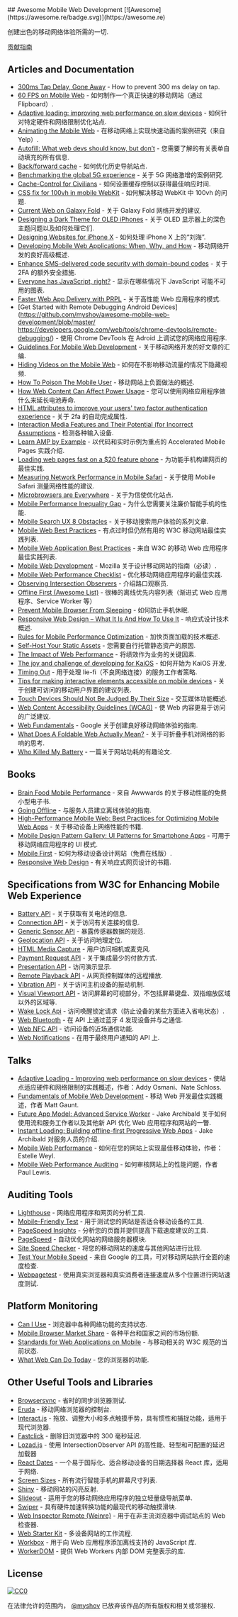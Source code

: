<div class="github-widget" data-repo="myshov/awesome-mobile-web-development"></div>
## Awesome Mobile Web Development [![Awesome](https://awesome.re/badge.svg)](https://awesome.re)

创建出色的移动网络体验所需的一切.

<a href="https://github.com/myshov/awesome-mobile-web-development/blob/master/CONTRIBUTING.md">贡献指南</a>





## Articles and Documentation

- [300ms Tap Delay, Gone Away](https://developers.google.com/web/updates/2013/12/300ms-tap-delay-gone-away) - How to prevent 300 ms delay on tap.
- [60 FPS on Mobile Web](http://engineering.flipboard.com/2015/02/mobile-web) - 如何制作一个真正快速的移动网站（通过 Flipboard）.
- [Adaptive loading: improving web performance on slow devices](https://web.dev/adaptive-loading-cds-2019/) - 如何针对特定硬件和网络限制优化站点.
- [Animating the Mobile Web](https://engineeringblog.yelp.com/2015/01/animating-the-mobile-web.html) - 在移动网络上实现快速动画的案例研究（来自 Yelp）.
- [Autofill: What web devs should know, but don’t](https://cloudfour.com/thinks/autofill-what-web-devs-should-know-but-dont/) - 您需要了解的有关表单自动填充的所有信息.
- [Back/forward cache](https://web.dev/bfcache/) - 如何优化历史导航站点.
- [Benchmarking the global 5G experience](https://www.opensignal.com/2021/02/03/benchmarking-the-global-5g-experience) - 关于 5G 网络激增的案例研究.
- [Cache-Control for Civilians](https://csswizardry.com/2019/03/cache-control-for-civilians/) - 如何设置缓存控制以获得最佳响应时间.
- [CSS fix for 100vh in mobile WebKit](https://allthingssmitty.com/2020/05/11/css-fix-for-100vh-in-mobile-webkit/) - 如何解决移动 WebKit 中 100vh 的问题.
- [Current Web on Galaxy Fold](https://medium.com/samsung-internet-dev/current-web-on-galaxy-fold-ad12d7f57c26) - 关于 Galaxy Fold 网络开发的建议.
- [Designing a Dark Theme for OLED iPhones](https://medium.com/lookup-design/designing-a-dark-theme-for-oled-iphones-e13cdfea7ffe) - 关于 OLED 显示器上的深色主题问题以及如何处理它们.
- [Designing Websites for iPhone X](https://webkit.org/blog/7929/designing-websites-for-iphone-x/) - 如何处理 iPhone X 上的“刘海”.
- [Developing Mobile Web Applications: When, Why, and How](https://www.toptal.com/android/developing-mobile-web-apps-when-why-and-how) - 移动网络开发的良好高级概述.
- [Enhance SMS-delivered code security with domain-bound codes](https://developer.apple.com/news/?id=z0i801mg) - 关于 2FA 的额外安全措施.
- [Everyone has JavaScript, right?](https://kryogenix.org/code/browser/everyonehasjs.html) - 显示在哪些情况下 JavaScript 可能不可用的图表.
- [Faster Web App Delivery with PRPL](https://addyosmani.com/blog/the-prpl-pattern/) - 关于高性能 Web 应用程序的模式.
- [Get Started with Remote Debugging Android Devices](https://github.com/myshov/awesome-mobile-web-development/blob/master/ https://developers.google.com/web/tools/chrome-devtools/remote-debugging/) - 使用 Chrome DevTools 在 Adroid 上调试您的网络应用程序.
- [Guidelines For Mobile Web Development](https://www.smashingmagazine.com/guidelines-for-mobile-web-development/) - 关于移动网络开发的好文章的汇编.
- [Hiding Videos on the Mobile Web](https://dougsillars.com/2020/01/06/hiding-videos-on-the-mbile-web/) - 如何在不影响移动流量的情况下隐藏视频.
- [How To Poison The Mobile User](https://www.smashingmagazine.com/2016/10/how-to-poison-the-mobile-user/) - 移动网站上负面做法的概述.
- [How Web Content Can Affect Power Usage](https://webkit.org/blog/8970/how-web-content-can-affect-power-usage/) - 您可以使用网络应用程序做什么来延长电池寿命.
- [HTML attributes to improve your users' two factor authentication experience](https://www.twilio.com/blog/html-attributes-two-factor-authentication-autocomplete) - 关于 2fa 的自动完成属性.
- [Interaction Media Features and Their Potential (for Incorrect Assumptions](https://css-tricks.com/interaction-media-features-and-their-potential-for-incorrect-assumptions/) - 检测各种输入设备.
- [Learn AMP by Example](https://ampbyexample.com) - 以代码和实时示例为重点的 Accelerated Mobile Pages 实践介绍.
- [Loading web pages fast on a $20 feature phone](https://dev.to/addyosmani/loading-web-pages-fast-on-a-20-feature-phone-8h6) - 为功能手机构建网页的最佳实践.
- [Measuring Network Performance in Mobile Safari](https://csswizardry.com/2021/02/measuring-network-performance-in-mobile-safari/) - 关于使用 Mobile Safari 测量网络性能的建议.
- [Microbrowsers are Everywhere](https://24ways.org/2019/microbrowsers-are-everywhere/) - 关于为信使优化站点.
- [Mobile Performance Inequality Gap](https://infrequently.org/2021/03/the-performance-inequality-gap/) - 为什么您需要关注廉价智能手机的性能.
- [Mobile Search UX 8 Obstacles](https://blog.algolia.com/mobile-search-ux-8-obstacles/) - 关于移动搜索用户体验的系列文章.
- [Mobile Web Best Practices](https://www.w3.org/TR/mobile-bp/) - 有点过时但仍然有用的 W3C 移动网站最佳实践列表.
- [Mobile Web Application Best Practices](https://www.w3.org/TR/mwabp/) - 来自 W3C 的移动 Web 应用程序最佳实践列表.
- [Mobile Web Development](https://developer.mozilla.org/en-US/docs/Web/Guide/Mobile) - Mozilla 关于设计移动网站的指南（必读）.
- [Mobile Web Performance Checklist](https://www.oreilly.com/ideas/mobile-web-performance-checklist) - 优化移动网络应用程序的最佳实践.
- [Observing Intersection Observers](https://davidwalsh.name/intersection-observers) - 介绍路口观察员.
- [Offline First (Awesome List)](https://github.com/pazguille/offline-first) - 很棒的离线优先内容列表（渐进式 Web 应用程序、Service Worker 等）
- [Prevent Mobile Browser From Sleeping](https://davidwalsh.name/wake-lock-shim) - 如何防止手机休眠.
- [Responsive Web Design – What It Is And How To Use It](https://www.smashingmagazine.com/2011/01/guidelines-for-responsive-web-design/) - 响应式设计技术概述.
- [Rules for Mobile Performance Optimization](https://queue.acm.org/detail.cfm?id=2510122) - 加快页面加载的技术概述.
- [Self-Host Your Static Assets](https://csswizardry.com/2019/05/self-host-your-static-assets/) - 您需要自行托管静态资产的原因.
- [The Impact of Web Performance](https://simplified.dev/performance/impact-of-web-performance) - 将绩效作为业务的关键因素.
- [The joy and challenge of developing for KaiOS](https://nolanlawson.com/2019/09/22/the-joy-and-challenge-of-developing-for-kaios/) - 如何开始为 KaiOS 开发.
- [Timing Out](https://adactio.com/journal/15122) - 用于处理 lie-fi（不良网络连接）的服务工作者策略.
- [Tips for making interactive elements accessible on mobile devices](https://bitsofco.de/tips-for-making-interactive-elements-accessible-on-mobile-devices/) - 关于创建可访问的移动用户界面的建议列表.
- [Touch Devices Should Not Be Judged By Their Size](https://css-tricks.com/touch-devices-not-judged-size/) - 交互媒体功能概述.
- [Web Content Accessibility Guidelines (WCAG)](https://www.w3.org/TR/WCAG21/) - 使 Web 内容更易于访问的广泛建议.
- [Web Fundamentals](https://developers.google.com/web/fundamentals/) - Google 关于创建良好移动网络体验的指南.
- [What Does A Foldable Web Actually Mean?](https://www.smashingmagazine.com/2020/02/foldable-web-meaning/) - 关于可折叠手机对网络的影响的思考.
- [Who Killed My Battery](https://mobisocial.stanford.edu/papers/boneh-www2012.pdf) - 一篇关于网站功耗的有趣论文.


## Books

- [Brain Food Mobile Performance](http://www.awwwards.org/brainfood-mobile-performance-vol3.pdf) - 来自 Awwwards 的关于移动性能的免费小型电子书.
- [Going Offline](https://abookapart.com/products/going-offline) - 与服务人员建立离线体验的指南.
- [High-Performance Mobile Web: Best Practices for Optimizing Mobile Web Apps](https://www.amazon.com/High-Performance-Mobile-Web-Optimizing/dp/1491912553) - 关于移动设备上网络性能的书籍.
- [Mobile Design Pattern Gallery: UI Patterns for Smartphone Apps](https://www.amazon.com/Mobile-Design-Pattern-Gallery-Smartphone/dp/1449363636) - 可用于移动网络应用程序的 UI 模式.
- [Mobile First](http://mobile-first.abookapart.com/) - 如何为移动设备设计网站（免费在线版）.
- [Responsive Web Design](https://abookapart.com/products/responsive-web-design) - 有关响应式网页设计的书籍.


## Specifications from W3C for Enhancing Mobile Web Experience

- [Battery API](https://www.w3.org/TR/battery-status/) - 关于获取有关电池的信息.
- [Connection API](http://wicg.github.io/netinfo/) - 关于访问有关连接的信息.
- [Generic Sensor API](https://www.w3.org/TR/generic-sensor/) - 暴露传感器数据的规范.
- [Geolocation API](https://www.w3.org/TR/geolocation-API/) - 关于访问地理定位.
- [HTML Media Capture](https://www.w3.org/TR/html-media-capture/) - 用户访问相机或麦克风.
- [Payment Request API](https://www.w3.org/TR/payment-request/) - 关于集成最少的付款方式.
- [Presentation API](https://www.w3.org/TR/presentation-api/) - 访问演示显示.
- [Remote Playback API](https://www.w3.org/TR/remote-playback/) - 从网页控制媒体的远程播放.
- [Vibration API](https://www.w3.org/TR/vibration/) - 关于访问主机设备的振动机制.
- [Visual Viewport API](https://wicg.github.io/visual-viewport/) - 访问屏幕的可视部分，不包括屏幕键盘、双指缩放区域以外的区域等.
- [Wake Lock Api](https://www.w3.org/TR/wake-lock/) - 访问唤醒锁定请求（防止设备的某些方面进入省电状态）.
- [Web Bluetooth](https://webbluetoothcg.github.io/web-bluetooth/) - 在 API 上通过蓝牙 4 发现设备并与之通信.
- [Web NFC API](https://w3c.github.io/web-nfc/) - 访问设备的近场通信功能.
- [Web Notifications](https://www.w3.org/TR/notifications/) - 在用于最终用户通知的 API 上.


## Talks

- [Adaptive Loading - Improving web performance on slow devices](https://www.youtube.com/watch?v=puUPpVrIRkc&feature=emb_title) - 使站点适应硬件和网络限制的实践概述，作者：Addy Osmani、Nate Schloss.
- [Fundamentals of Mobile Web Development](https://www.youtube.com/watch?v=z6dg_V22wV0) - 移动 Web 开发最佳实践概述，作者 Matt Gaunt.
- [Future App Model: Advanced Service Worker](https://www.youtube.com/watch?v=J2dOTKBoTL4) - Jake Archibald 关于如何使用流和服务工作者以及其他新 API 优化 Web 应用程序和网站的一瞥.
- [Instant Loading: Building offline-first Progressive Web Apps](https://www.youtube.com/watch?v=cmGr0RszHc8) - Jake Archibald 对服务人员的介绍.
- [Mobile Web Performance](https://www.youtube.com/watch?v=_y5IzI_tpTw) - 如何在您的网站上实现最佳移动体验，作者：Estelle Weyl.
- [Mobile Web Performance Auditing](https://www.youtube.com/watch?v=WrA85a4ZIaM) - 如何审核网站上的性能问题，作者 Paul Lewis.


## Auditing Tools

- [Lighthouse](https://github.com/GoogleChrome/lighthouse) - 网络应用程序和网页的分析工具.
- [Mobile-Friendly Test](https://search.google.com/test/mobile-friendly) - 用于测试您的网站是否适合移动设备的工具.
- [PageSpeed Insights](https://developers.google.com/speed/pagespeed/insights) - 分析您的页面并提供提高下载速度建议的工具.
- [PageSpeed](https://www.modpagespeed.com) - 自动优化网站的网络服务器模块.
- [Site Speed Checker](https://www.thinkwithgoogle.com/feature/mobile) - 将您的移动网站的速度与其他网站进行比较.
- [Test Your Mobile Speed](https://testmysite.withgoogle.com/intl/en-gb) - 来自 Google 的工具，可对移动网站执行全面的速度检查.
- [Webpagetest](https://webpagetest.org) - 使用真实浏览器和真实消费者连接速度从多个位置进行网站速度测试.


## Platform Monitoring

- [Can I Use](https://caniuse.com) - 浏览器中各种网络功能的支持状态.
- [Mobile Browser Market Share](http://gs.statcounter.com/browser-market-share/mobile) - 各种平台和国家之间的市场份额.
- [Standards for Web Applications on Mobile](https://www.w3.org/Mobile/mobile-web-app-state) - 与移动相关的 W3C 规范的当前状态.
- [What Web Can Do Today](https://whatwebcando.today) - 您的浏览器的功能.


## Other Useful Tools and Libraries

- [Browsersync](https://browsersync.io) - 省时的同步浏览器测试.
- [Eruda](https://github.com/liriliri/eruda) - 移动网络浏览器的控制台.
- [Interact.js](https://github.com/taye/interact.js) - 拖放、调整大小和多点触摸手势，具有惯性和捕捉功能，适用于现代浏览器.
- [Fastclick](https://github.com/ftlabs/fastclick) - 删除旧浏览器中的 300 毫秒延迟.
- [Lozad.js](https://github.com/ApoorvSaxena/lozad.js) - 使用 IntersectionObserver API 的高性能、轻型和可配置的延迟加载器
- [React Dates](https://github.com/airbnb/react-dates) - 一个易于国际化、适合移动设备的日期选择器 React 库，适用于网络.
- [Screen Sizes](http://screensiz.es/phone) - 所有流行智能手机的屏幕尺寸列表.
- [Shiny](https://github.com/rikschennink/shiny) - 移动网站的闪亮反射.
- [Slideout](https://github.com/Mango/slideout) - 适用于您的移动网络应用程序的独立轻量级导航菜单.
- [Swiper](https://github.com/nolimits4web/swiper) - 具有硬件加速转换功能的最现代的移动触摸滑块.
- [Web Inspector Remote (Weinre)](https://www.npmjs.com/package/weinre) - 用于在非主流浏览器中调试站点的 Web 检查器.
- [Web Starter Kit](https://github.com/google/web-starter-kit) - 多设备网站的工作流程.
- [Workbox](https://developers.google.com/web/tools/workbox/) - 用于向 Web 应用程序添加离线支持的 JavaScript 库.
- [WorkerDOM](https://amphtml.wordpress.com/2018/08/21/workerdom/) - 提供 Web Workers 内部 DOM 完整表示的库.

## License

[![CC0](http://mirrors.creativecommons.org/presskit/buttons/88x31/svg/cc-zero.svg)](https://creativecommons.org/publicdomain/zero/1.0/)

在法律允许的范围内， [@myshov](https://github.com/myshov) 已放弃该作品的所有版权和相关或邻接权.
